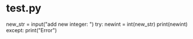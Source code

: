 # test.py

new_str = input("add new integer: ")
try:
    newint = int(new_str)
    print(newint)
except:
    print("Error")

